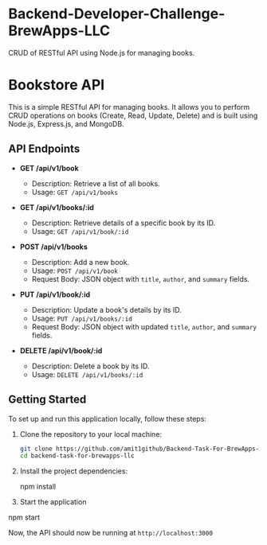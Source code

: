 # Backend-Developer-Challenge-BrewApps-LLC
CRUD of RESTful API using Node.js for managing books.

# Bookstore API

This is a simple RESTful API for managing books. It allows you to perform CRUD operations on books (Create, Read, Update, Delete) and is built using Node.js, Express.js, and MongoDB.

## API Endpoints

- **GET /api/v1/book**
  - Description: Retrieve a list of all books.
  - Usage: `GET /api/v1/books`

- **GET /api/v1/books/:id**
  - Description: Retrieve details of a specific book by its ID.
  - Usage: `GET /api/v1/book/:id`

- **POST /api/v1/books**
  - Description: Add a new book.
  - Usage: `POST /api/v1/book`
  - Request Body: JSON object with `title`, `author`, and `summary` fields.

- **PUT /api/v1/book/:id**
  - Description: Update a book's details by its ID.
  - Usage: `PUT /api/v1/books/:id`
  - Request Body: JSON object with updated `title`, `author`, and `summary` fields.

- **DELETE /api/v1/book/:id**
  - Description: Delete a book by its ID.
  - Usage: `DELETE /api/v1/books/:id`

## Getting Started

To set up and run this application locally, follow these steps:

1. Clone the repository to your local machine:

   ```bash
   git clone https://github.com/amit1github/Backend-Task-For-BrewApps-LLC.git
   cd backend-task-for-brewapps-llc

2. Install the project dependencies:

   npm install

3. Start the application

npm start

Now, the API should now be running at `http://localhost:3000`